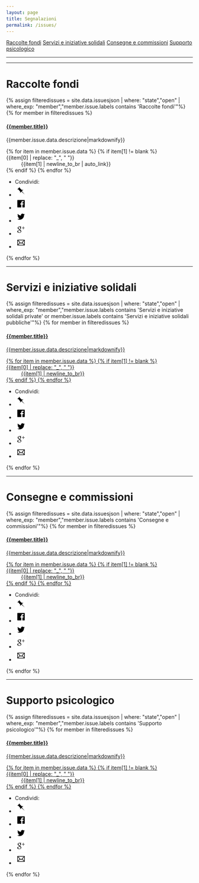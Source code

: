 ```yaml
---
layout: page
title: Segnalazioni
permalink: /issues/
---
```


<div class="text-center">
	<a href="#raccolte-fondi" class="btn btn-warning btn-lg" role="button">Raccolte fondi</a>
	<a href="#servizi-e-iniziative-solidali" class="btn btn-success btn-lg" role="button">Servizi e iniziative solidali</a>
	<a href="#consegne-e-commissioni" class="btn btn-success btn-lg" role="button">Consegne e commissioni</a>
	<a href="#supporto-psicologico" class="btn btn-success btn-lg" role="button">Supporto psicologico</a>
</div>

---

<link rel="stylesheet" href="https://unpkg.com/leaflet@1.0.0/dist/leaflet.css" />
<script src="https://unpkg.com/leaflet@1.0.0/dist/leaflet.js"></script>
<link rel="stylesheet" href="https://cdnjs.cloudflare.com/ajax/libs/Leaflet.awesome-markers/2.0.2/leaflet.awesome-markers.css" />
<script src="https://cdnjs.cloudflare.com/ajax/libs/Leaflet.awesome-markers/2.0.2/leaflet.awesome-markers.min.js"></script>
<style>
#map{ height: 400px }
</style>


<link rel="stylesheet" href="{{ site.url }}/css/Control.Geocoder.css" />
<script src="{{ site.url }}/js/Control.Geocoder.js"></script>

---
# Raccolte fondi
<div class="panel-group">
{% assign filteredissues = site.data.issuesjson | where: "state","open" | where_exp: "member","member.issue.labels contains 'Raccolte fondi'"%}
{% for member in filteredissues %}
<div class="panel-body">
<div class="list-group-item">
<a href="{{site.url}}/issues/{{member.number}}">
	<h4 class="list-group-item-heading">{{member.title}}</h4>
    </a>
	<p class="list-group-item-text">{{member.issue.data.descrizione|markdownify}}</p>
                <dl class="row">
                    {% for item in member.issue.data %}
  {% if item[1] != blank %}
  <dt class="col-sm-3">{{item[0] | replace: "_", " "}}</dt>
  <dd class="col-sm-9">{{item[1] | newline_to_br | auto_link}}</dd>
  {% endif %}
  {% endfor %}
                </dl>
</div>
</div>
<div class="panel-footer">
<ul class="share-buttons">
  <li>Condividi:</li>
  <li><a href="https://www.covid19italia.help/issues/{{ member.number | datapage_url: '.' }}" title="Copia link"><img alt="Copia link" src="/img/icone/link.png"></a></li>
  <li><a href="https://www.facebook.com/sharer/sharer.php?u=https://www.covid19italia.help/issues/{{ member.number | datapage_url: '.' }}&title={{member.title|truncate:70|uri_escape}} | {{ site.title }}" title="Condividi su Facebook" target="_blank"><img alt="Condividi su Facebook" src="/img/icone/Facebook.png"></a></li>
  <li><a href="https://twitter.com/intent/tweet?url=https://www.covid19italia.help/issues/{{ member.number | datapage_url: '.' }}&text={{member.title|truncate:50|uri_escape}}&via=terremotocentro&hashtags=terremotocentroitalia" target="_blank" title="Tweet"><img alt="Tweet" src="/img/icone/Twitter.png"></a></li>
 <li><a href="https://plus.google.com/share?url=https://www.covid19italia.help/issues/{{ member.number | datapage_url: '.' }}" target="_blank" title="Condividi su Google+"><img alt="Condividi su Google+" src="/img/icone/Google+.png"></a></li>
 <li><a data-proofer-ignore href="mailto:?subject={{member.title|truncate:70|uri_escape}} | {{site.title}}&body={{member.title|truncate:70|uri_escape}}%20Clicca qui:%20https://www.covid19italia.help/issues/{{ member.number | datapage_url: '.' }}" title="Invia email"><img alt="Invia email" src="/img/icone/Email.png"></a></li>
</ul>
</div>
</div>
{% endfor %}
</div>

---
# Servizi e iniziative solidali
<div class="panel-group">
{% assign filteredissues = site.data.issuesjson | where: "state","open" | where_exp: "member","member.issue.labels contains 'Servizi e iniziative solidali private' or member.issue.labels contains 'Servizi e iniziative solidali pubbliche'"%}
{% for member in filteredissues %}
<div class="panel-body">
<a href="{{site.url}}/issues/{{member.number}}" class="list-group-item">
	<h4 class="list-group-item-heading">{{member.title}}</h4>
	<p class="list-group-item-text">{{member.issue.data.descrizione|markdownify}}</p>
                <dl class="row">
                    {% for item in member.issue.data %}
  {% if item[1] != blank %}
  <dt class="col-sm-3">{{item[0] | replace: "_", " "}}</dt>
  <dd class="col-sm-9">{{item[1] | newline_to_br}}</dd>
  {% endif %}
  {% endfor %}
                </dl>
</a>
<div class="panel-footer">
<ul class="share-buttons">
  <li>Condividi:</li>
  <li><a href="https://www.covid19italia.help/issues/{{ member.number | datapage_url: '.' }}" title="Copia link"><img alt="Copia link" src="/img/icone/link.png"></a></li>
  <li><a href="https://www.facebook.com/sharer/sharer.php?u=https://www.covid19italia.help/issues/{{ member.number | datapage_url: '.' }}&title={{member.title|truncate:70|uri_escape}} | {{ site.title }}" title="Condividi su Facebook" target="_blank"><img alt="Condividi su Facebook" src="/img/icone/Facebook.png"></a></li>
  <li><a href="https://twitter.com/intent/tweet?url=https://www.covid19italia.help/issues/{{ member.number | datapage_url: '.' }}&text={{member.title|truncate:50|uri_escape}}&via=terremotocentro&hashtags=terremotocentroitalia" target="_blank" title="Tweet"><img alt="Tweet" src="/img/icone/Twitter.png"></a></li>
 <li><a href="https://plus.google.com/share?url=https://www.covid19italia.help/issues/{{ member.number | datapage_url: '.' }}" target="_blank" title="Condividi su Google+"><img alt="Condividi su Google+" src="/img/icone/Google+.png"></a></li>
 <li><a data-proofer-ignore href="mailto:?subject={{member.title|truncate:70|uri_escape}} | {{site.title}}&body={{member.title|truncate:70|uri_escape}}%20Clicca qui:%20https://www.covid19italia.help/issues/{{ member.number | datapage_url: '.' }}" title="Invia email"><img alt="Invia email" src="/img/icone/Email.png"></a></li>
</ul>
</div>
</div>
{% endfor %}
</div>

---
# Consegne e commissioni
<div class="panel-group">
{% assign filteredissues = site.data.issuesjson | where: "state","open" | where_exp: "member","member.issue.labels contains 'Consegne e commissioni'"%}
{% for member in filteredissues %}
<div class="panel-body">
<a href="{{site.url}}/issues/{{member.number}}" class="list-group-item">
	<h4 class="list-group-item-heading">{{member.title}}</h4>
	<p class="list-group-item-text">{{member.issue.data.descrizione|markdownify}}</p>
                <dl class="row">
                    {% for item in member.issue.data %}
  {% if item[1] != blank %}
  <dt class="col-sm-3">{{item[0] | replace: "_", " "}}</dt>
  <dd class="col-sm-9">{{item[1] | newline_to_br}}</dd>
  {% endif %}
  {% endfor %}
                </dl>
</a>
<div class="panel-footer">
<ul class="share-buttons">
  <li>Condividi:</li>
  <li><a href="https://www.covid19italia.help/issues/{{ member.number | datapage_url: '.' }}" title="Copia link"><img alt="Copia link" src="/img/icone/link.png"></a></li>
  <li><a href="https://www.facebook.com/sharer/sharer.php?u=https://www.covid19italia.help/issues/{{ member.number | datapage_url: '.' }}&title={{member.title|truncate:70|uri_escape}} | {{ site.title }}" title="Condividi su Facebook" target="_blank"><img alt="Condividi su Facebook" src="/img/icone/Facebook.png"></a></li>
  <li><a href="https://twitter.com/intent/tweet?url=https://www.covid19italia.help/issues/{{ member.number | datapage_url: '.' }}&text={{member.title|truncate:50|uri_escape}}&via=terremotocentro&hashtags=terremotocentroitalia" target="_blank" title="Tweet"><img alt="Tweet" src="/img/icone/Twitter.png"></a></li>
 <li><a href="https://plus.google.com/share?url=https://www.covid19italia.help/issues/{{ member.number | datapage_url: '.' }}" target="_blank" title="Condividi su Google+"><img alt="Condividi su Google+" src="/img/icone/Google+.png"></a></li>
 <li><a data-proofer-ignore href="mailto:?subject={{member.title|truncate:70|uri_escape}} | {{site.title}}&body={{member.title|truncate:70|uri_escape}}%20Clicca qui:%20https://www.covid19italia.help/issues/{{ member.number | datapage_url: '.' }}" title="Invia email"><img alt="Invia email" src="/img/icone/Email.png"></a></li>
</ul>
</div>
</div>
{% endfor %}
</div>

---
# Supporto psicologico
<div class="panel-group">
{% assign filteredissues = site.data.issuesjson | where: "state","open" | where_exp: "member","member.issue.labels contains 'Supporto psicologico'"%}
{% for member in filteredissues %}
<div class="panel-body">
<a href="{{site.url}}/issues/{{member.number}}" class="list-group-item">
	<h4 class="list-group-item-heading">{{member.title}}</h4>
	<p class="list-group-item-text">{{member.issue.data.descrizione|markdownify}}</p>
                <dl class="row">
                    {% for item in member.issue.data %}
  {% if item[1] != blank %}
  <dt class="col-sm-3">{{item[0] | replace: "_", " "}}</dt>
  <dd class="col-sm-9">{{item[1] | newline_to_br}}</dd>
  {% endif %}
  {% endfor %}
                </dl>
</a>
<div class="panel-footer">
<ul class="share-buttons">
  <li>Condividi:</li>
  <li><a href="https://www.covid19italia.help/issues/{{ member.number | datapage_url: '.' }}" title="Copia link"><img alt="Copia link" src="/img/icone/link.png"></a></li>
  <li><a href="https://www.facebook.com/sharer/sharer.php?u=https://www.covid19italia.help/issues/{{ member.number | datapage_url: '.' }}&title={{member.title|truncate:70|uri_escape}} | {{ site.title }}" title="Condividi su Facebook" target="_blank"><img alt="Condividi su Facebook" src="/img/icone/Facebook.png"></a></li>
  <li><a href="https://twitter.com/intent/tweet?url=https://www.covid19italia.help/issues/{{ member.number | datapage_url: '.' }}&text={{member.title|truncate:50|uri_escape}}&via=terremotocentro&hashtags=terremotocentroitalia" target="_blank" title="Tweet"><img alt="Tweet" src="/img/icone/Twitter.png"></a></li>
 <li><a href="https://plus.google.com/share?url=https://www.covid19italia.help/issues/{{ member.number | datapage_url: '.' }}" target="_blank" title="Condividi su Google+"><img alt="Condividi su Google+" src="/img/icone/Google+.png"></a></li>
 <li><a data-proofer-ignore href="mailto:?subject={{member.title|truncate:70|uri_escape}} | {{site.title}}&body={{member.title|truncate:70|uri_escape}}%20Clicca qui:%20https://www.covid19italia.help/issues/{{ member.number | datapage_url: '.' }}" title="Invia email"><img alt="Invia email" src="/img/icone/Email.png"></a></li>
</ul>
</div>
</div>
{% endfor %}
</div>
